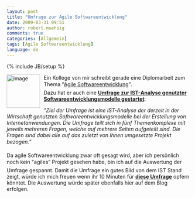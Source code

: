 ```yaml
---
layout: post
title: "Umfrage zur Agile Softwareentwicklung"
date: 2009-03-31 09:51
author: robert.muehsig
comments: true
categories: [Allgemein]
tags: [Agile Softwareentwicklung]
language: de
---
```

{% include JB/setup %}
<p><a href="{{BASE_PATH}}/assets/wp-images-de/image699.png"><img style="border-bottom: 0px; border-left: 0px; margin: 0px 10px 0px 0px; display: inline; border-top: 0px; border-right: 0px" title="image" border="0" alt="image" align="left" src="{{BASE_PATH}}/assets/wp-images-de/image-thumb677.png" width="91" height="91" /></a> </p>  <p>Ein Kollege von mir schreibt gerade eine Diplomarbeit zum Thema "<a href="http://de.wikipedia.org/wiki/Agile_Softwareentwicklung">Agile Softwareentwicklung</a>”.     <br />Dazu hat er auch eine <a href="http://www.voycer.de/umfrage/?sid=53931"><strong>Umfrage zur IST-Analyse genutzter Softwareentwicklungsmodelle gestartet</strong></a>:</p>  <p><em>"Ziel der Umfrage ist eine IST-Analyse der derzeit in der Wirtschaft genutzten Softwareentwicklungsmodelle bei der Erstellung von Internetanwendungen. Die Umfrage teilt sich in fünf Themenkomplexe mit jeweils mehreren Fragen, welche auf mehrere Seiten aufgeteilt sind. Die Fragen sind dabei alle auf das zuletzt von Ihnen umgesetzte Projekt bezogen.”</em></p>  <p>Da agile Softwareentwicklung zwar oft gesagt wird, aber ich persönlich noch kein "agiles” Projekt gesehen habe, bin ich auf die Auswertung der Umfrage gespannt. Damit die Umfrage ein gutes Bild von dem IST Stand zeigt, würde ich mich freuen wenn ihr 10 Minuten für <strong><a href="http://www.voycer.de/umfrage/?sid=53931">diese Umfrage</a></strong> opfern könntet. Die Auswertung würde später ebenfalls hier auf dem Blog erfolgen.&#160; </p>
